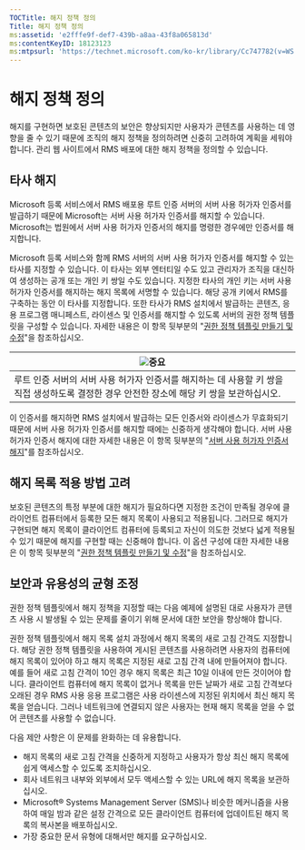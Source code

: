 ```yaml
---
TOCTitle: 해지 정책 정의
Title: 해지 정책 정의
ms:assetid: 'e2fffe9f-def7-439b-a8aa-43f8a065813d'
ms:contentKeyID: 18123123
ms:mtpsurl: 'https://technet.microsoft.com/ko-kr/library/Cc747782(v=WS.10)'
---
```


해지 정책 정의
==============

해지를 구현하면 보호된 콘텐츠의 보안은 향상되지만 사용자가 콘텐츠를 사용하는 데 영향을 줄 수 있기 때문에 조직의 해지 정책을 정의하려면 신중히 고려하여 계획을 세워야 합니다. 관리 웹 사이트에서 RMS 배포에 대한 해지 정책을 정의할 수 있습니다.

타사 해지
---------

Microsoft 등록 서비스에서 RMS 배포용 루트 인증 서버의 서버 사용 허가자 인증서를 발급하기 때문에 Microsoft는 서버 사용 허가자 인증서를 해지할 수 있습니다. Microsoft는 법원에서 서버 사용 허가자 인증서의 해지를 명령한 경우에만 인증서를 해지합니다.

Microsoft 등록 서비스와 함께 RMS 서버의 서버 사용 허가자 인증서를 해지할 수 있는 타사를 지정할 수 있습니다. 이 타사는 외부 엔터티일 수도 있고 관리자가 조직을 대신하여 생성하는 공개 또는 개인 키 쌍일 수도 있습니다. 지정한 타사의 개인 키는 서버 사용 허가자 인증서를 해지하는 해지 목록에 서명할 수 있습니다. 해당 공개 키에서 RMS를 구축하는 동안 이 타사를 지정합니다. 또한 타사가 RMS 설치에서 발급하는 콘텐츠, 응용 프로그램 매니페스트, 라이센스 및 인증서를 해지할 수 있도록 서버의 권한 정책 템플릿을 구성할 수 있습니다. 자세한 내용은 이 항목 뒷부분의 "[권한 정책 템플릿 만들기 및 수정](https://technet.microsoft.com/6014176f-ef71-4d29-b3e3-da129c18563d)"을 참조하십시오.

| ![](images/Cc747782.Important(WS.10).gif)중요                                                                 |
|--------------------------------------------------------------------------------------------------------------------------------------------|
| 루트 인증 서버의 서버 사용 허가자 인증서를 해지하는 데 사용할 키 쌍을 직접 생성하도록 결정한 경우 안전한 장소에 해당 키 쌍을 보관하십시오. |

이 인증서를 해지하면 RMS 설치에서 발급하는 모든 인증서와 라이센스가 무효화되기 때문에 서버 사용 허가자 인증서를 해지할 때에는 신중하게 생각해야 합니다. 서버 사용 허가자 인증서 해지에 대한 자세한 내용은 이 항목 뒷부분의 "[서버 사용 허가자 인증서 해지](https://technet.microsoft.com/8020861d-d196-4431-8282-044675ef5616)"를 참조하십시오.

해지 목록 적용 방법 고려
------------------------

보호된 콘텐츠의 특정 부분에 대한 해지가 필요하다면 지정한 조건이 만족될 경우에 클라이언트 컴퓨터에서 등록한 모든 해지 목록이 사용되고 적용됩니다. 그러므로 해지가 구현되면 해지 목록이 클라이언트 컴퓨터에 등록되고 자신이 의도한 것보다 넓게 적용될 수 있기 때문에 해지를 구현할 때는 신중해야 합니다. 이 옵션 구성에 대한 자세한 내용은 이 항목 뒷부분의 "[권한 정책 템플릿 만들기 및 수정](https://technet.microsoft.com/6014176f-ef71-4d29-b3e3-da129c18563d)"을 참조하십시오.

보안과 유용성의 균형 조정
-------------------------

권한 정책 템플릿에서 해지 정책을 지정할 때는 다음 예제에 설명된 대로 사용자가 콘텐츠 사용 시 발생될 수 있는 문제를 줄이기 위해 문서에 대한 보안을 향상해야 합니다.

권한 정책 템플릿에서 해지 목록 설치 과정에서 해지 목록의 새로 고침 간격도 지정합니다. 해당 권한 정책 템플릿을 사용하여 게시된 콘텐츠를 사용하려면 사용자의 컴퓨터에 해지 목록이 있어야 하고 해지 목록은 지정된 새로 고침 간격 내에 만들어져야 합니다. 예를 들어 새로 고침 간격이 10인 경우 해지 목록은 최근 10일 이내에 만든 것이어야 합니다. 클라이언트 컴퓨터에 해지 목록이 없거나 목록을 만든 날짜가 새로 고침 간격보다 오래된 경우 RMS 사용 응용 프로그램은 사용 라이센스에 지정된 위치에서 최신 해지 목록을 얻습니다. 그러나 네트워크에 연결되지 않은 사용자는 현재 해지 목록을 얻을 수 없어 콘텐츠를 사용할 수 없습니다.

다음 제안 사항은 이 문제를 완화하는 데 유용합니다.

-   해지 목록의 새로 고침 간격을 신중하게 지정하고 사용자가 항상 최신 해지 목록에 쉽게 액세스할 수 있도록 조치하십시오.
-   회사 네트워크 내부와 외부에서 모두 액세스할 수 있는 URL에 해지 목록을 보관하십시오.
-   Microsoft® Systems Management Server (SMS)나 비슷한 메커니즘을 사용하여 매일 밤과 같은 설정 간격으로 모든 클라이언트 컴퓨터에 업데이트된 해지 목록의 복사본을 배포하십시오.
-   가장 중요한 문서 유형에 대해서만 해지를 요구하십시오.
